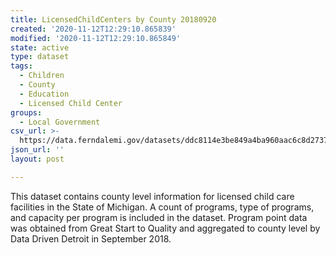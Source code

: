 ```yaml
---
title: LicensedChildCenters by County 20180920
created: '2020-11-12T12:29:10.865839'
modified: '2020-11-12T12:29:10.865849'
state: active
type: dataset
tags:
  - Children
  - County
  - Education
  - Licensed Child Center
groups:
  - Local Government
csv_url: >-
  https://data.ferndalemi.gov/datasets/ddc8114e3be849a4ba960aac6c8d2737_0.csv?outSR=%7B%22latestWkid%22%3A2898%2C%22wkid%22%3A2898%7D
json_url: ''
layout: post

---
```

This dataset contains county level information for licensed child care facilities in the State of Michigan. A count of programs, type of programs, and capacity per program is included in the dataset. Program point data was obtained from Great Start to Quality and aggregated to county level by Data Driven Detroit in September 2018.

